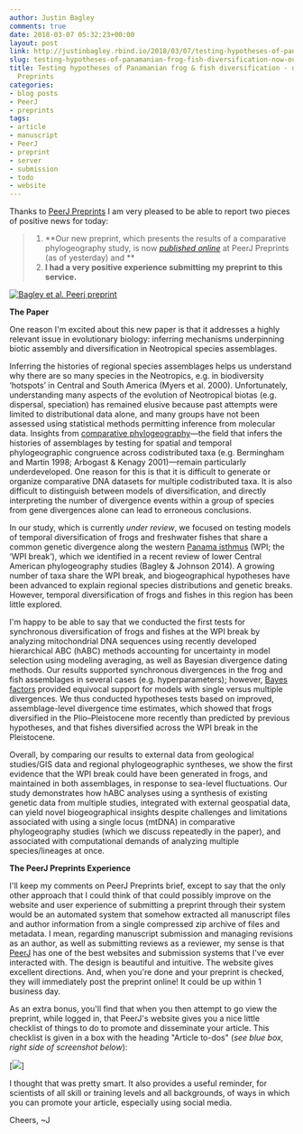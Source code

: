 ```yaml
---
author: Justin Bagley
comments: true
date: 2018-03-07 05:32:23+00:00
layout: post
link: http://justinbagley.rbind.io/2018/03/07/testing-hypotheses-of-panamanian-frog-fish-diversification-now-out-peerj-preprints/
slug: testing-hypotheses-of-panamanian-frog-fish-diversification-now-out-peerj-preprints
title: Testing hypotheses of Panamanian frog & fish diversification - now out @ PeerJ
  Preprints
categories:
- blog posts
- PeerJ
- preprints
tags:
- article
- manuscript
- PeerJ
- preprint
- server
- submission
- todo
- website
---
```


Thanks to [PeerJ Preprints](https://peerj.com/preprints-search/) I am very pleased to be able to report two pieces of positive news for today: 

>1. **Our new preprint, which presents the results of a comparative phylogeography study, is now _[published online](https://peerj.com/preprints/26623/)_ at PeerJ Preprints (as of yesterday) and **
>2. **I had a very positive experience submitting my preprint to this service.**
>


[![Bagley et al. Peerj preprint](/images/Screen-Shot-2018-03-06-at-11.13.14-PM.png)](https://peerj.com/preprints/26623/)

**The Paper**

One reason I'm excited about this new paper is that it addresses a highly relevant issue in evolutionary biology: inferring mechanisms underpinning biotic assembly and diversification in Neotropical species assemblages. 

Inferring the histories of regional species assemblages helps us understand why there are so many species in the Neotropics, e.g. in biodiversity ‘hotspots’ in Central and South America (Myers et al. 2000). Unfortunately, understanding many aspects of the evolution of Neotropical biotas (e.g. dispersal, speciation) has remained elusive because past attempts were limited to distributional data alone, and many groups have not been assessed using statistical methods permitting inference from molecular data. Insights from [comparative phylogeography](https://en.wikipedia.org/wiki/Phylogeography#Comparative_phylogeography)—the field that infers the histories of assemblages by testing for spatial and temporal phylogeographic congruence across codistributed taxa (e.g. Bermingham and Martin 1998; Arbogast & Kenagy 2001)—remain particularly underdeveloped. One reason for this is that it is difficult to generate or organize comparative DNA datasets for multiple codistributed taxa. It is also difficult to distinguish between models of diversification, and directly interpreting the number of divergence events within a group of species from gene divergences alone can lead to erroneous conclusions. 

In our study, which is currently _under review_, we focused on testing models of temporal diversification of frogs and freshwater fishes that share a common genetic divergence along the western [Panama isthmus](https://en.wikipedia.org/wiki/Isthmus_of_Panama) (WPI; the ‘WPI break’), which we identified in a recent review of lower Central American phylogeography studies (Bagley & Johnson 2014). A growing number of taxa share the WPI break, and biogeographical hypotheses have been advanced to explain regional species distributions and genetic breaks. However, temporal diversification of frogs and fishes in this region has been little explored.

I'm happy to be able to say that we conducted the first tests for synchronous diversification of frogs and fishes at the WPI break by analyzing mitochondrial DNA sequences using recently developed hierarchical ABC (hABC) methods accounting for uncertainty in model selection using modeling averaging, as well as Bayesian divergence dating methods. Our results supported synchronous divergences in the frog and fish assemblages in several cases (e.g. hyperparameters); however, [Bayes factors](https://amstat.tandfonline.com/doi/abs/10.1080/01621459.1995.10476572#.Wp94fmbGygQ) provided equivocal support for models with single versus multiple divergences. We thus conducted hypotheses tests based on improved, assemblage-level divergence time estimates, which showed that frogs diversified in the Plio–Pleistocene more recently than predicted by previous hypotheses, and that fishes diversified across the WPI break in the Pleistocene. 

Overall, by comparing our results to external data from geological studies/GIS data and regional phylogeographic syntheses, we show the first evidence that the WPI break could have been generated in frogs, and maintained in both assemblages, in response to sea-level fluctuations. Our study demonstrates how hABC analyses using a synthesis of existing genetic data from multiple studies, integrated with external geospatial data, can yield novel biogeographical insights despite challenges and limitations associated with using a single locus (mtDNA) in comparative phylogeography studies (which we discuss repeatedly in the paper), and associated with computational demands of analyzing multiple species/lineages at once.

**The PeerJ Preprints Experience**

I'll keep my comments on PeerJ Preprints brief, except to say that the only other approach that I could think of that could possibly improve on the website and user experience of submitting a preprint through their system would be an automated system that somehow extracted all manuscript files and author information from a single compressed zip archive of files and metadata. I mean, regarding manuscript submission and managing revisions as an author, as well as submitting reviews as a reviewer, my sense is that [PeerJ](https://peerj.com) has one of the best websites and submission systems that I've ever interacted with. The design is beautiful and intuitive. The website gives excellent directions. And, when you're done and your preprint is checked, they will immediately post the preprint online! It could be up within 1 business day.

As an extra bonus, you'll find that when you then attempt to go view the preprint, while logged in, that PeerJ's website gives you a nice little checklist of things to do to promote and disseminate your article. This checklist is given in a box with the heading "Article to-dos" (_see blue box, right side of screenshot below_): 

[![](/images/Screen-Shot-2018-03-06-at-11.13.23-PM.png)]

I thought that was pretty smart. It also provides a useful reminder, for scientists of all skill or training levels and all backgrounds, of ways in which you can promote your article, especially using social media.

Cheers,
~J
